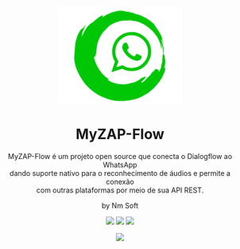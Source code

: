 <h1></h1>
<p align="center">
    <img src="src/Controllers/Classes/Temp/myzap.png" width="250">
    <h1 align="center">MyZAP-Flow</h1>
    <p align="center">MyZAP-Flow é um projeto open source que conecta o Dialogflow ao WhatsApp<br>dando suporte nativo para o reconhecimento de áudios e permite a conexão<br>com outras plataformas por meio de sua API REST.</p>
    <p align ="center">by Nm Soft</p>
</p>
<p align="center">
    <img src="https://img.shields.io/github/package-json/v/NiedsonEmanoel/myzap-flow">
    <img src="https://github.com/NiedsonEmanoel/Myzap-Flow/actions/workflows/node.js.yml/badge.svg?branch=main">
    <img src="https://img.shields.io/github/languages/code-size/NiedsonEmanoel/myzap-flow">
</p>
<p align = "center">
    <img src="https://shields.io/badge/license-MIT-green">
</p>

<h1></h1>
